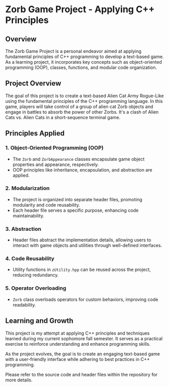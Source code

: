 # Zorb Game Project - Applying C++ Principles

## Overview
The Zorb Game Project is a personal endeavor aimed at applying fundamental principles of C++ programming to develop a text-based game. As a learning project, it incorporates key concepts such as object-oriented programming (OOP), classes, functions, and modular code organization.

## Project Overview
The goal of this project is to create a text-based Alien Cat Army Rogue-Like using the fundamental principles of the C++ programming language. In this game, players will take control of a group of alien cat Zorb objects and engage in battles to absorb the power of other Zorbs. It's a clash of Alien Cats vs. Alien Cats in a short-sequence terminal game.

## Principles Applied
### 1. Object-Oriented Programming (OOP)
- The `Zorb` and `ZorbAppearance` classes encapsulate game object properties and appearance, respectively.
- OOP principles like inheritance, encapsulation, and abstraction are applied.

### 2. Modularization
- The project is organized into separate header files, promoting modularity and code reusability.
- Each header file serves a specific purpose, enhancing code maintainability.

### 3. Abstraction
- Header files abstract the implementation details, allowing users to interact with game objects and utilities through well-defined interfaces.

### 4. Code Reusability
- Utility functions in `zUtility.hpp` can be reused across the project, reducing redundancy.

### 5. Operator Overloading
- `Zorb` class overloads operators for custom behaviors, improving code readability.

## Learning and Growth
This project is my attempt at applying C++ principles and techniques learned during my current sophomore fall semester. It serves as a practical exercise to reinforce understanding and enhance programming skills.

As the project evolves, the goal is to create an engaging text-based game with a user-friendly interface while adhering to best practices in C++ programming.

Please refer to the source code and header files within the repository for more details.
